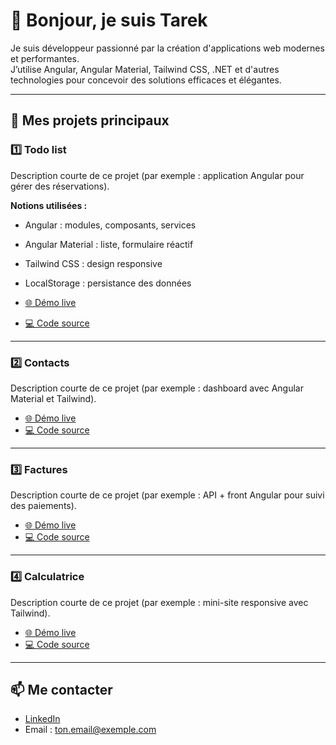 # 👋 Bonjour, je suis Tarek

Je suis développeur passionné par la création d'applications web modernes et performantes.  
J’utilise Angular, Angular Material, Tailwind CSS, .NET et d'autres technologies pour concevoir des solutions efficaces et élégantes.

---

## 🌟 Mes projets principaux

### 1️⃣ **Todo list**
Description courte de ce projet (par exemple : application Angular pour gérer des réservations).

**Notions utilisées :**
- Angular : modules, composants, services
- Angular Material : liste, formulaire réactif
- Tailwind CSS : design responsive
- LocalStorage : persistance des données

- [🌐 Démo live](https://url-de-ta-demo1.com)
- [💻 Code source](https://github.com/ton-pseudo/nom-du-projet-1)

---

### 2️⃣ **Contacts**
Description courte de ce projet (par exemple : dashboard avec Angular Material et Tailwind).
- [🌐 Démo live](https://url-de-ta-demo2.com)
- [💻 Code source](https://github.com/ton-pseudo/nom-du-projet-2)

---

### 3️⃣ **Factures**
Description courte de ce projet (par exemple : API + front Angular pour suivi des paiements).
- [🌐 Démo live](https://url-de-ta-demo3.com)
- [💻 Code source](https://github.com/ton-pseudo/nom-du-projet-3)

---

### 4️⃣ **Calculatrice**
Description courte de ce projet (par exemple : mini-site responsive avec Tailwind).
- [🌐 Démo live](https://url-de-ta-demo4.com)
- [💻 Code source](https://github.com/ton-pseudo/nom-du-projet-4)

---

## 📫 Me contacter
- [LinkedIn](https://www.linkedin.com/in/ton-profil)
- Email : ton.email@exemple.com
